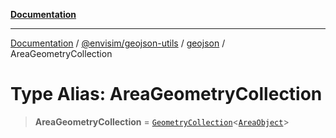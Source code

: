 [**Documentation**](../../../../README.md)

---

[Documentation](../../../../README.md) / [@envisim/geojson-utils](../../README.md) / [geojson](../README.md) / AreaGeometryCollection

# Type Alias: AreaGeometryCollection

> **AreaGeometryCollection** = [`GeometryCollection`](GeometryCollection.md)\<[`AreaObject`](AreaObject.md)\>
